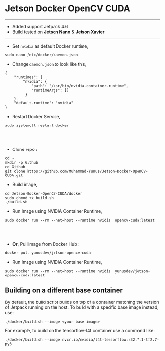 # Jetson Docker OpenCV CUDA
---
- Added support Jetpack 4.6
- Build tested on **Jetson Nano** & **Jetson Xavier**
---
- Set `nvidia` as default Docker runtime,
```
sudo nano /etc/docker/daemon.json
```
- Change `daemon.json` to look like this,
```
{
    "runtimes": {
        "nvidia": {
            "path": "/usr/bin/nvidia-container-runtime",
            "runtimeArgs": []
         } 
    },
    "default-runtime": "nvidia" 
}
```
- Restart Docker Service,
```
sudo systemctl restart docker
``` 
<br><br>
- Clone repo :
```
cd ~
mkdir -p Github
cd Github
git clone https://github.com/Muhammad-Yunus/Jetson-Docker-OpenCV-CUDA.git
```
- Build image,
```
cd Jetson-Docker-OpenCV-CUDA/docker
sudo chmod +x build.sh
./build.sh
```
- Run Image using NVIDIA Container Runtime,
```
sudo docker run --rm --net=host --runtime nvidia  opencv-cuda:latest
```
<br><br>
- **Or**, Pull image from Docker Hub :
```
docker pull yunusdev/jetson-opencv-cuda
```
- Run Image using NVIDIA Container Runtime,
```
sudo docker run --rm --net=host --runtime nvidia  yunusdev/jetson-opencv-cuda:latest
```

## Building on a different base container

By default, the build script builds on top of a container matching the version of
Jetpack running on the host.  To build with a specific base image instead, use:

```
./docker/build.sh --image <your base image>
```

For example, to build on the tensorflow-l4t container use a command like:
```
./docker/build.sh --image nvcr.io/nvidia/l4t-tensorflow:r32.7.1-tf2.7-py3
```
